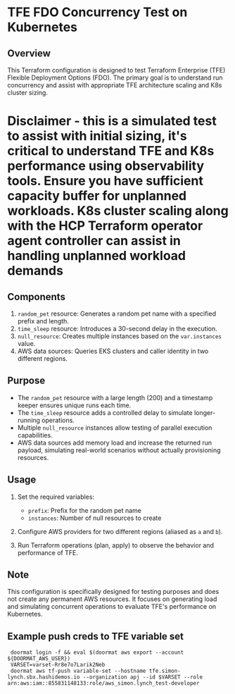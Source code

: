 # TFE FDO Concurrency Test on Kubernetes

## Overview

This Terraform configuration is designed to test Terraform Enterprise (TFE) Flexible Deployment Options (FDO). The primary goal is to understand run concurrency and assist with appropriate TFE architecture scaling and K8s cluster sizing.

# Disclaimer - this is a simulated test to assist with initial sizing, it's critical to understand TFE and K8s performance using observability tools. Ensure you have sufficient capacity buffer for unplanned workloads. K8s cluster scaling along with the HCP Terraform operator agent controller can assist in handling unplanned workload demands

## Components

1. `random_pet` resource: Generates a random pet name with a specified prefix and length.
2. `time_sleep` resource: Introduces a 30-second delay in the execution.
3. `null_resource`: Creates multiple instances based on the `var.instances` value.
4. AWS data sources: Queries EKS clusters and caller identity in two different regions.

## Purpose

- The `random_pet` resource with a large length (200) and a timestamp keeper ensures unique runs each time.
- The `time_sleep` resource adds a controlled delay to simulate longer-running operations.
- Multiple `null_resource` instances allow testing of parallel execution capabilities.
- AWS data sources add memory load and increase the returned run payload, simulating real-world scenarios without actually provisioning resources.

## Usage

1. Set the required variables:
   - `prefix`: Prefix for the random pet name
   - `instances`: Number of null resources to create

2. Configure AWS providers for two different regions (aliased as `a` and `b`).

3. Run Terraform operations (plan, apply) to observe the behavior and performance of TFE.

## Note

This configuration is specifically designed for testing purposes and does not create any permanent AWS resources. It focuses on generating load and simulating concurrent operations to evaluate TFE's performance on Kubernetes.


## Example push creds to TFE variable set

```
 doormat login -f && eval $(doormat aws export --account ${DOORMAT_AWS_USER})
 VARSET=varset-Rr8e7o7Larik2Neb
 doormat aws tf-push variable-set --hostname tfe.simon-lynch.sbx.hashidemos.io --organization apj --id $VARSET --role arn:aws:iam::855831148133:role/aws_simon.lynch_test-developer
```